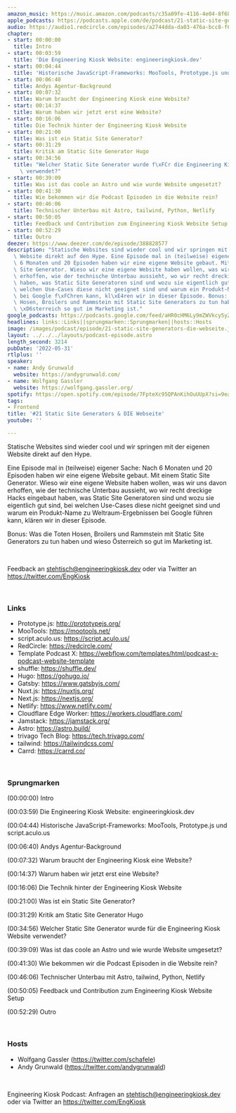 ```yaml
---
amazon_music: https://music.amazon.com/podcasts/c35a09fe-4116-4e04-8f68-77d61b112e46/episodes/06af1212-634d-416e-9195-6255d68943a4/engineering-kiosk-21-static-site-generators-die-webseite
apple_podcasts: https://podcasts.apple.com/de/podcast/21-static-site-generators-die-webseite/id1603082924?i=1000564628540
audio: https://audio1.redcircle.com/episodes/a2744dda-da03-476a-bcc8-f6646e8b0c95/stream.mp3
chapter:
- start: 00:00:00
  title: Intro
- start: 00:03:59
  title: 'Die Engineering Kiosk Website: engineeringkiosk.dev'
- start: 00:04:44
  title: 'Historische JavaScript-Frameworks: MooTools, Prototype.js und script.aculo.us'
- start: 00:06:40
  title: Andys Agentur-Background
- start: 00:07:32
  title: Warum braucht der Engineering Kiosk eine Website?
- start: 00:14:37
  title: Warum haben wir jetzt erst eine Website?
- start: 00:16:06
  title: Die Technik hinter der Engineering Kiosk Website
- start: 00:21:00
  title: Was ist ein Static Site Generator?
- start: 00:31:29
  title: Kritik am Static Site Generator Hugo
- start: 00:34:56
  title: "Welcher Static Site Generator wurde f\xFCr die Engineering Kiosk Website\
    \ verwendet?"
- start: 00:39:09
  title: Was ist das coole an Astro und wie wurde Website umgesetzt?
- start: 00:41:30
  title: Wie bekommen wir die Podcast Episoden in die Website rein?
- start: 00:46:06
  title: Technischer Unterbau mit Astro, tailwind, Python, Netlify
- start: 00:50:05
  title: Feedback und Contribution zum Engineering Kiosk Website Setup
- start: 00:52:29
  title: Outro
deezer: https://www.deezer.com/de/episode/388828577
description: "Statische Websites sind wieder cool und wir springen mit der eigenen\
  \ Website direkt auf den Hype. Eine Episode mal in (teilweise) eigener Sache: Nach\
  \ 6 Monaten und 20 Episoden haben wir eine eigene Website gebaut. Mit einem Static\
  \ Site Generator. Wieso wir eine eigene Website haben wollen, was wir uns davon\
  \ erhoffen, wie der technische Unterbau aussieht, wo wir recht dreckige Hacks eingebaut\
  \ haben, was Static Site Generatoren sind und wozu sie eigentlich gut sind, bei\
  \ welchen Use-Cases diese nicht geeignet sind und warum ein Produkt-Name zu Weltraum-Ergebnissen\
  \ bei Google f\xFChren kann, kl\xE4ren wir in dieser Episode. Bonus: Was die Toten\
  \ Hosen, Broilers und Rammstein mit Static Site Generators zu tun haben und wieso\
  \ \xD6sterreich so gut im Marketing ist."
google_podcasts: https://podcasts.google.com/feed/aHR0cHM6Ly9mZWVkcy5yZWRjaXJjbGUuY29tLzBlY2ZkZmQ3LWZkYTEtNGMzZC05NTE1LTQ3NjcyN2Y5ZGY1ZQ/episode/N2Q5NzExODItNWEwMi00ZDU5LWExOTgtODJhZWQzZDFiZGM4?sa=X&ved=0CAUQkfYCahcKEwi4xqzSkon4AhUAAAAAHQAAAAAQAg
headlines: links::Links||sprungmarken::Sprungmarken||hosts::Hosts
image: /images/podcast/episode/21-static-site-generators-die-webseite.jpg
layout: ../../../layouts/podcast-episode.astro
length_second: 3214
pubDate: '2022-05-31'
rtlplus: ''
speaker:
- name: Andy Grunwald
  website: https://andygrunwald.com/
- name: Wolfgang Gassler
  website: https://wolfgang.gassler.org/
spotify: https://open.spotify.com/episode/7FpteXc95QPAnKihOuUUpX?si=9ea7bd26f6ec4858
tags:
- Frontend
title: '#21 Static Site Generators & DIE Webseite'
youtube: ''

---
```

<p>Statische Websites sind wieder cool und wir springen mit der eigenen Website direkt auf den Hype.</p><p>Eine Episode mal in (teilweise) eigener Sache: Nach 6 Monaten und 20 Episoden haben wir eine eigene Website gebaut. Mit einem Static Site Generator. Wieso wir eine eigene Website haben wollen, was wir uns davon erhoffen, wie der technische Unterbau aussieht, wo wir recht dreckige Hacks eingebaut haben, was Static Site Generatoren sind und wozu sie eigentlich gut sind, bei welchen Use-Cases diese nicht geeignet sind und warum ein Produkt-Name zu Weltraum-Ergebnissen bei Google führen kann, klären wir in dieser Episode.</p><p>Bonus: Was die Toten Hosen, Broilers und Rammstein mit Static Site Generators zu tun haben und wieso Österreich so gut im Marketing ist.</p><p><br></p><p>Feedback an <a href="mailto:stehtisch@engineeringkiosk.dev" rel="nofollow">stehtisch@engineeringkiosk.dev</a> oder via Twitter an <a href="https://twitter.com/EngKiosk" rel="nofollow">https://twitter.com/EngKiosk</a></p><p><br></p><h3 id="links">Links</h3><ul><li>Prototype.js: <a href="http://prototypejs.org/" rel="nofollow">http://prototypejs.org/</a></li><li>MooTools: <a href="https://mootools.net/" rel="nofollow">https://mootools.net/</a></li><li>script.aculo.us: <a href="https://script.aculo.us/" rel="nofollow">https://script.aculo.us/</a></li><li>RedCircle: <a href="https://redcircle.com/" rel="nofollow">https://redcircle.com/</a></li><li>Template Podcast X: <a href="https://webflow.com/templates/html/podcast-x-podcast-website-template" rel="nofollow">https://webflow.com/templates/html/podcast-x-podcast-website-template</a></li><li>shuffle: <a href="https://shuffle.dev/" rel="nofollow">https://shuffle.dev/</a></li><li>Hugo: <a href="https://gohugo.io/" rel="nofollow">https://gohugo.io/</a></li><li>Gatsby: <a href="https://www.gatsbyjs.com/" rel="nofollow">https://www.gatsbyjs.com/</a></li><li>Nuxt.js: <a href="https://nuxtjs.org/" rel="nofollow">https://nuxtjs.org/</a></li><li>Next.js: <a href="https://nextjs.org/" rel="nofollow">https://nextjs.org/</a></li><li>Netlify: <a href="https://www.netlify.com/" rel="nofollow">https://www.netlify.com/</a></li><li>Cloudflare Edge Worker: <a href="https://workers.cloudflare.com/" rel="nofollow">https://workers.cloudflare.com/</a></li><li>Jamstack: <a href="https://jamstack.org/" rel="nofollow">https://jamstack.org/</a></li><li>Astro: <a href="https://astro.build/" rel="nofollow">https://astro.build/</a></li><li>trivago Tech Blog: <a href="https://tech.trivago.com/" rel="nofollow">https://tech.trivago.com/</a></li><li>tailwind: <a href="https://tailwindcss.com/" rel="nofollow">https://tailwindcss.com/</a></li><li>Carrd: <a href="https://carrd.co/" rel="nofollow">https://carrd.co/</a></li></ul><p><br></p><h3 id="sprungmarken">Sprungmarken</h3><p>(00:00:00) Intro</p><p>(00:03:59) Die Engineering Kiosk Website: engineeringkiosk.dev</p><p>(00:04:44) Historische JavaScript-Frameworks: MooTools, Prototype.js und script.aculo.us</p><p>(00:06:40) Andys Agentur-Background</p><p>(00:07:32) Warum braucht der Engineering Kiosk eine Website?</p><p>(00:14:37) Warum haben wir jetzt erst eine Website?</p><p>(00:16:06) Die Technik hinter der Engineering Kiosk Website</p><p>(00:21:00) Was ist ein Static Site Generator?</p><p>(00:31:29) Kritik am Static Site Generator Hugo</p><p>(00:34:56) Welcher Static Site Generator wurde für die Engineering Kiosk Website verwendet?</p><p>(00:39:09) Was ist das coole an Astro und wie wurde Website umgesetzt?</p><p>(00:41:30) Wie bekommen wir die Podcast Episoden in die Website rein?</p><p>(00:46:06) Technischer Unterbau mit Astro, tailwind, Python, Netlify</p><p>(00:50:05) Feedback und Contribution zum Engineering Kiosk Website Setup</p><p>(00:52:29) Outro</p><p><br></p><h3 id="hosts">Hosts</h3><ul><li>Wolfgang Gassler (<a href="https://twitter.com/schafele" rel="nofollow">https://twitter.com/schafele</a>)</li><li>Andy Grunwald (<a href="https://twitter.com/andygrunwald" rel="nofollow">https://twitter.com/andygrunwald</a>)</li></ul><p><br></p><p>Engineering Kiosk Podcast: Anfragen an <a href="mailto:stehtisch@engineeringkiosk.dev" rel="nofollow">stehtisch@engineeringkiosk.dev</a> oder via Twitter an <a href="https://twitter.com/EngKiosk" rel="nofollow">https://twitter.com/EngKiosk</a></p>